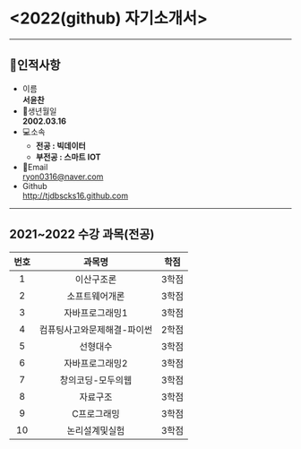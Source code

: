 # <2022(github) 자기소개서>
---
## 👨인적사항
* 이름  
**서윤찬**
* 🍰생년월일  
**2002.03.16**
* 💻소속   
  - **전공 : 빅데이터**
  - **부전공 : 스마트 IOT** 
* 📧Email  
ryon0316@naver.com
* Github<br>
http://tjdbscks16.github.com
***
## 2021~2022 수강 과목(전공)
|번호|과목명|학점|
|:---:|:---:|:---:|
|1|이산구조론|3학점|
|2|소프트웨어개론|3학점|
|3|자바프로그래밍1|3학점|
|4|컴퓨팅사고와문제해결-파이썬|2학점|
|5|선형대수|3학점|
|6|자바프로그래밍2|3학점|
|7|창의코딩-모두의웹|3학점|
|8|자료구조|3학점|
|9|C프로그래밍|3학점|
|10|논리설계및실험|3학점|



